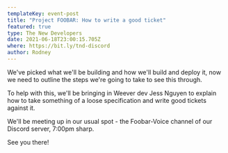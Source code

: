 ```yaml
---
templateKey: event-post
title: "Project FOOBAR: How to write a good ticket"
featured: true
type: The New Developers
date: 2021-06-18T23:00:15.705Z
where: https://bit.ly/tnd-discord
author: Rodney
---
```

We've picked what we'll be building and how we'll build and deploy it, now we need to outline the steps we're going to take to see this through.

To help with this, we'll be bringing in Weever dev Jess Nguyen to explain how to take something of a loose specification and write good tickets against it.

We'll be meeting up in our usual spot - the Foobar-Voice channel of our Discord server, 7:00pm sharp.

See you there!
